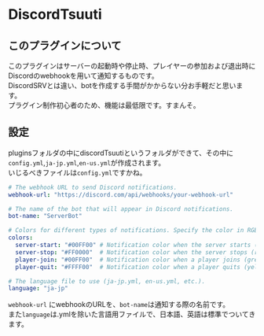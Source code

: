 # DiscordTsuuti
## このプラグインについて
このプラグインはサーバーの起動時や停止時、プレイヤーの参加および退出時にDiscordのwebhookを用いて通知するものです。  
DiscordSRVとは違い、botを作成する手間がかからない分お手軽だと思います。  
プラグイン制作初心者のため、機能は最低限です。すまんそ。  

## 設定
pluginsフォルダの中にdiscordTsuutiというフォルダができて、その中に`config.yml`,`ja-jp.yml`,`en-us.yml`が作成されます。  
いじるべきファイルは`config.yml`ですかね。  
```yaml:config.yml
# The webhook URL to send Discord notifications.
webhook-url: "https://discord.com/api/webhooks/your-webhook-url"

# The name of the bot that will appear in Discord notifications.
bot-name: "ServerBot"

# Colors for different types of notifications. Specify the color in RGB hex format.
colors:
  server-start: "#00FF00" # Notification color when the server starts (green).
  server-stop: "#FF0000"  # Notification color when the server stops (red).
  player-join: "#00FF00"  # Notification color when a player joins (green).
  player-quit: "#FFFF00"  # Notification color when a player quits (yellow).

# The language file to use (ja-jp.yml, en-us.yml, etc.).
language: "ja-jp"
```

`webhook-url` にwebhookのURLを、`bot-name`は通知する際の名前です。  
また`language`は.ymlを除いた言語用ファイルで、日本語、英語は標準でついてきます。
